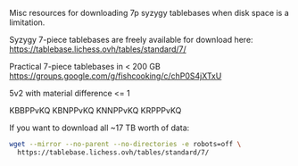 Misc resources for downloading 7p syzygy tablebases
when disk space is a limitation.

Syzygy 7-piece tablebases are freely available for download here:
https://tablebase.lichess.ovh/tables/standard/7/

Practical 7-piece tablebases in < 200 GB
https://groups.google.com/g/fishcooking/c/chP0S4jXTxU

5v2 with material difference <= 1

KBBPPvKQ
KBNPPvKQ
KNNPPvKQ
KRPPPvKQ

If you want to download all ~17 TB worth of data:

```sh
wget --mirror --no-parent --no-directories -e robots=off \
  https://tablebase.lichess.ovh/tables/standard/7/
```
